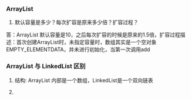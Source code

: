 ### ArrayList 

1. 默认容量是多少？每次扩容是原来多少倍？扩容过程？

答：ArrayList 默认容量是10，之后每次扩容的时候是原来的1.5倍，扩容过程描述：首次创建ArrayList时，未指定容量时，数组其实是一个空对象EMPTY_ELEMENTDATA，并未进行初始化，当第一次调用add



### ArrayList 与 LinkedList 区别

1. 结构: ArrayList 内部是一个数组，LinkedList是一个双向链表

2. 
